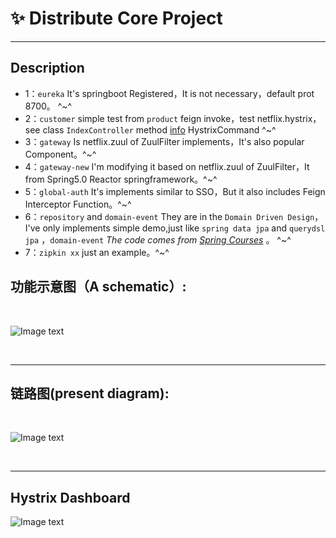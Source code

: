 # :sparkles: Distribute Core Project 

***
##  Description </br>
+ 1：`eureka` It's springboot Registered，It is not necessary，default prot 8700。 ^~^
+ 2：`customer` simple test from `product` feign invoke，test netflix.hystrix，see class `IndexController` method [info](https://github.com/yugenhai108/spring-cloud/blob/master/product/src/main/java/org/yugh/product/controller/IndexController.java)  HystrixCommand ^~^
+ 3：`gateway` Is netflix.zuul of ZuulFilter implements，It's also popular Component。^~^
+ 4：`gateway-new` I'm modifying it based on netflix.zuul of ZuulFilter，It from Spring5.0 Reactor springframework。^~^
+ 5：`global-auth` It's implements similar to SSO，But it also includes Feign Interceptor Function。^~^
+ 6：`repository` and `domain-event` They are in the `Domain Driven Design`，I've only implements simple demo,just like `spring data jpa` and `querydsl jpa` ，`domain-event`  _The code comes from [Spring Courses](https://github.com/eugenp/tutorials)_ 。 ^~^
+ 7：`zipkin xx` just an example。^~^

## 功能示意图（A schematic）:
</br>

![Image text](https://github.com/yugenhai108/spring-cloud/blob/master/gateway-auth.png)

</br>

***

## 链路图(present diagram):
</br>

![Image text](https://github.com/yugenhai108/spring-cloud/blob/master/zipkin-detail.png)

</br>

***

## Hystrix Dashboard </br> 

![Image text](https://github.com/yugenhai108/spring-cloud/blob/master/dashboard.png)

